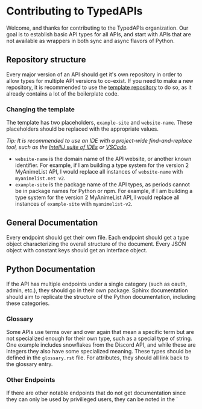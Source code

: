 # Contributing to TypedAPIs

Welcome, and thanks for contributing to the TypedAPIs organization. Our goal is to establish basic API types for all APIs, and start with APIs that are not available as wrappers in both sync and async flavors of Python. 

## Repository structure

Every major version of an API should get it's own repository in order to allow types for multiple API versions to co-exist. If you need to make a new repository, it is recommended to use the [template repository](https://github.com/TypedAPIs/template) to do so, as it already contains a lot of the boilerplate code.

### Changing the template

The template has two placeholders, `example-site` and `website-name`. These placeholders should be replaced with the appropriate values.

_Tip: It is recommended to use an IDE with a project-wide find-and-replace tool, such as the [IntelliJ suite of IDEs](https://www.jetbrains.com/idea/) or [VSCode](https://code.visualstudio.com/)._

* `website-name` is the domain name of the API website, or another known identifier. For example, if I am building a type system for the version 2 MyAnimeList API, I would replace all instances of `website-name` with `myanimelist.net v2`.
* `example-site` is the package name of the API types, as periods cannot be in package names for Python or npm. For example, if I am building a type system for the version 2 MyAnimeList API, I would replace all instances of `example-site` with `myanimelist-v2`.

## General Documentation

Every endpoint should get their own file. Each endpoint should get a type object characterizing the overall structure of the document. Every JSON object with constant keys should get an interface object.

## Python Documentation

If the API has multiple endpoints under a single category (such as oauth, admin, etc.), they should go in their own package. Sphinx documentation should aim to replicate the structure of the Python documentation, including these categories.

### Glossary

Some APIs use terms over and over again that mean a specific term but are not specialized enough for their own type, such as a special type of string. One example includes snowflakes from the Discord API, and while these are integers they also have some specialized meaning. These types should be defined in the `glossary.rst` file. For attributes, they should all link back to the glossary entry.

### Other Endpoints

If there are other notable endpoints that do not get documentation since they can only be used by privilieged users, they can be noted in the `
